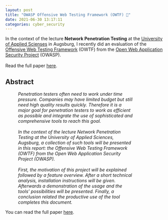 ```yaml
---
layout: post
title: "OWASP Offensive Web Testing Framework (OWTF) 🔐"
date: 2021-06-30 13:17:11
categories: cyber_security
---
```


In the context of the lecture <strong>Network Penetration Testing</strong> at the <a target="_blank" href="https://www.hs-augsburg.de/">University of Applied Scienses</a> in Augsburg, I recently did an evaluation of the <a target="_blank" href="https://github.com/owtf/owtf">Offensive Web Testing Framework</a> (OWTF) from the <a target="_blank" href="https://owasp.org/">Open Web Application Security Project</a> (OWASP). <br><br>Read the full paper <a href="/assets/owtf.pdf" target=_blank>here</a>.

## Abstract

<div style="margin: 0 100px 0 40px">

<p style="font-style: italic">Penetration testers often need to work under time pressure. Companies may have limited budget but still need high quality results quickly. Therefore it is a major goal for penetration testers to work as efficient as possible and integrate the use of sophisticated and comprehensive tools to reach this goal.
<br>
<br>
In the context of the lecture Network Penetration Testing at the University of Applied Sciences, Augsburg, a collection of such tools will be presented in this report: the Offensive Web Testing Framework (OWTF) from the Open Web Application Security Project (OWASP).
<br>
<br>
First, the motivation of this project will be explained followed by a feature overview. After a short technical analysis, installation instructions will be given. Afterwards a demonstration of the usage and the tools’ possibilities will be presented. Finally, a conclusion related the productive use of the tool completes this document.
</p>
</div>

You can read the full paper <a href="/assets/owtf.pdf" target=_blank>here</a>.
